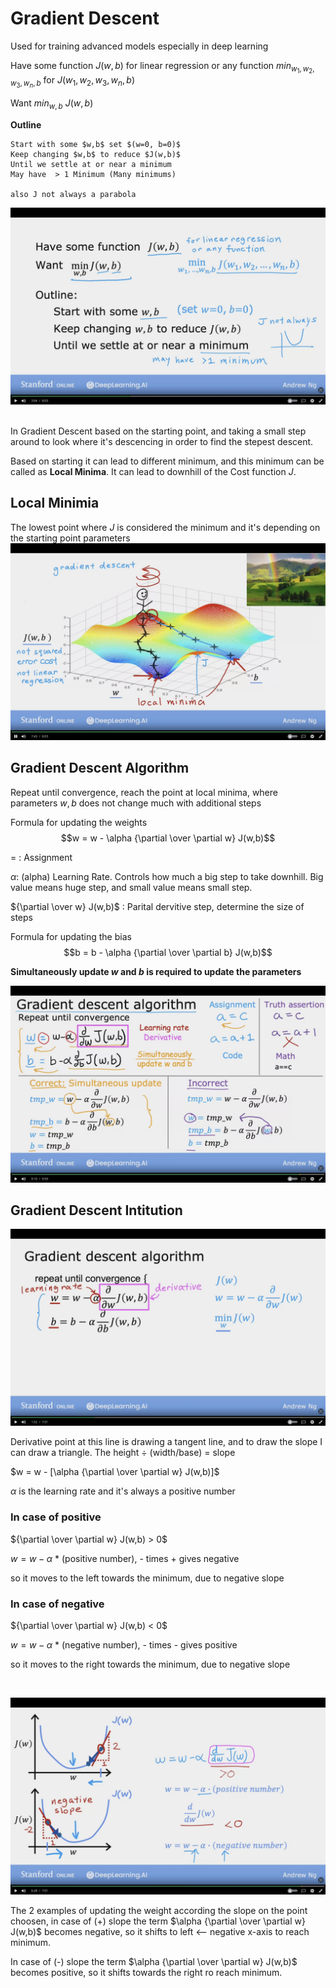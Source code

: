 # Gradient Descent

Used for training advanced models especially in deep learning

Have some function $J(w,b)$
for linear regression or any function
$min_{w_{1},w_{2},w_{3},w_{n},b}$ for $J(w_{1},w_{2},w_{3},w_{n},b)$

Want $min_{w,b}$   $J(w,b)$

**Outline**

    Start with some $w,b$ set $(w=0, b=0)$
    Keep changing $w,b$ to reduce $J(w,b)$
    Until we settle at or near a minimum
    May have  > 1 Minimum (Many minimums)

    also J not always a parabola

![image of Gradient Descent](images/Gradient-Descent.png)
<br/>
<br/>

In Gradient Descent based on the starting point, and taking a small step around to look where it's descencing in order to find the stepest descent.

Based on starting it can lead to different minimum, and this minimum can be called as **Local Minima**. It can lead to downhill of the Cost function $J$.

## Local Minimia

The lowest point where $J$ is considered the minimum and it's depending on the starting point parameters
![image of Local Minima](images/Local-Minima.png)

## Gradient Descent Algorithm

Repeat until convergence, reach the point at local minima, where parameters $w, b$ does not change much with additional steps

Formula for updating the weights
$$w =  w - \alpha {\partial \over \partial w}  J(w,b)$$

= : Assignment

$\alpha$: (alpha) Learning Rate. Controls how much a big step to take downhill. Big value means huge step, and small value means small step.

${\partial \over w}  J(w,b)$ : Parital dervitive step, determine the size of steps

Formula for updating the bias
$$b =  b - \alpha {\partial \over \partial b}  J(w,b)$$

**Simultaneously update $w$ and $b$ is required to update the parameters**

![image of Gradient Descent Algorithm](images/Gradient-Descent-Algorithm.png)

## Gradient Descent Intitution

![image of Gradient Descent Intitution](images/Gradient-Descent-Intitution.png)

Derivative point at this line is drawing a tangent line, and to draw the slope I can draw a triangle. The height $\div$ (width/base) = slope

$w =  w - [\alpha {\partial \over \partial w}  J(w,b)]$

$\alpha$ is the learning rate and it's always a positive number

### In case of positive

${\partial \over \partial w}  J(w,b) > 0$

$w =  w - \alpha$ * (positive number), - times + gives negative

so it moves to the left towards the minimum, due to negative slope



### In case of negative

${\partial \over \partial w}  J(w,b) < 0$

$w =  w - \alpha$ * (negative number), - times - gives positive

so it moves to the right towards the minimum, due to negative slope

<br/>

![image of Gradient Descent Examples](images/Gradient-Descent-Examples.png)

The 2 examples of updating the weight according the slope on the point choosen, in case of (+) slope the term $\alpha {\partial \over \partial w}  J(w,b)$ becomes negative, so it shifts to left <-- negative x-axis to reach minimum.

In case of (-) slope the term $\alpha {\partial \over \partial w}  J(w,b)$ becomes positive, so it shifts towards the right ro reach minimum.

